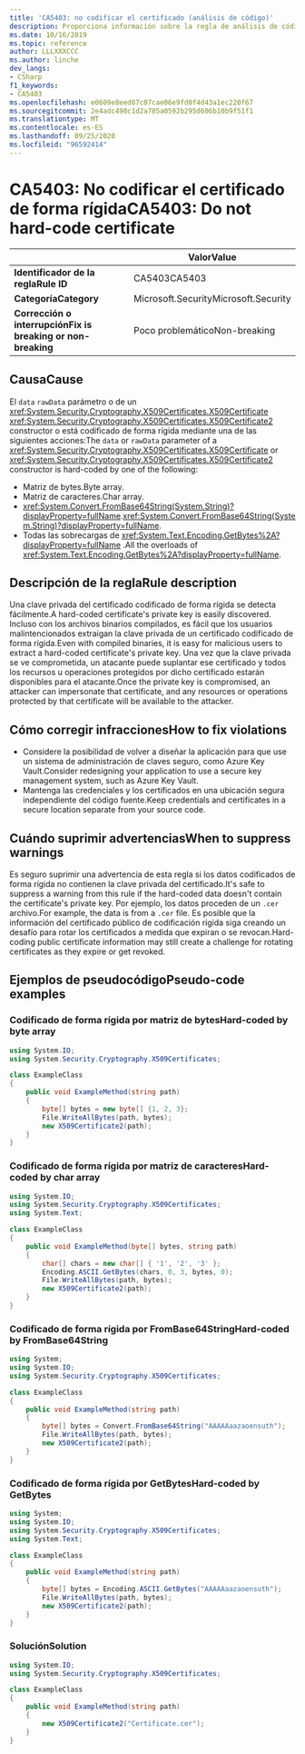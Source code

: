 ```yaml
---
title: 'CA5403: no codificar el certificado (análisis de código)'
description: Proporciona información sobre la regla de análisis de código CA5403, incluidas las causas, cómo corregir las infracciones y cuándo suprimirlas.
ms.date: 10/16/2019
ms.topic: reference
author: LLLXXXCCC
ms.author: linche
dev_langs:
- CSharp
f1_keywords:
- CA5403
ms.openlocfilehash: e0609e8eed87c07cae06e9fd0f4d43a1ec220f67
ms.sourcegitcommit: 2e4adc490c1d2a705a0592b295d606b10b9f51f1
ms.translationtype: MT
ms.contentlocale: es-ES
ms.lasthandoff: 09/25/2020
ms.locfileid: "96592414"
---
```

# <a name="ca5403-do-not-hard-code-certificate"></a><span data-ttu-id="81ce5-103">CA5403: No codificar el certificado de forma rígida</span><span class="sxs-lookup"><span data-stu-id="81ce5-103">CA5403: Do not hard-code certificate</span></span>

| | <span data-ttu-id="81ce5-104">Valor</span><span class="sxs-lookup"><span data-stu-id="81ce5-104">Value</span></span> |
|-|-|
| <span data-ttu-id="81ce5-105">**Identificador de la regla**</span><span class="sxs-lookup"><span data-stu-id="81ce5-105">**Rule ID**</span></span> |<span data-ttu-id="81ce5-106">CA5403</span><span class="sxs-lookup"><span data-stu-id="81ce5-106">CA5403</span></span>|
| <span data-ttu-id="81ce5-107">**Categoría**</span><span class="sxs-lookup"><span data-stu-id="81ce5-107">**Category**</span></span> |<span data-ttu-id="81ce5-108">Microsoft.Security</span><span class="sxs-lookup"><span data-stu-id="81ce5-108">Microsoft.Security</span></span>|
| <span data-ttu-id="81ce5-109">**Corrección o interrupción**</span><span class="sxs-lookup"><span data-stu-id="81ce5-109">**Fix is breaking or non-breaking**</span></span> |<span data-ttu-id="81ce5-110">Poco problemático</span><span class="sxs-lookup"><span data-stu-id="81ce5-110">Non-breaking</span></span>|

## <a name="cause"></a><span data-ttu-id="81ce5-111">Causa</span><span class="sxs-lookup"><span data-stu-id="81ce5-111">Cause</span></span>

<span data-ttu-id="81ce5-112">El `data` `rawData` parámetro o de un <xref:System.Security.Cryptography.X509Certificates.X509Certificate> <xref:System.Security.Cryptography.X509Certificates.X509Certificate2> constructor o está codificado de forma rígida mediante una de las siguientes acciones:</span><span class="sxs-lookup"><span data-stu-id="81ce5-112">The `data` or `rawData` parameter of a <xref:System.Security.Cryptography.X509Certificates.X509Certificate> or <xref:System.Security.Cryptography.X509Certificates.X509Certificate2> constructor is hard-coded by one of the following:</span></span>

- <span data-ttu-id="81ce5-113">Matriz de bytes.</span><span class="sxs-lookup"><span data-stu-id="81ce5-113">Byte array.</span></span>
- <span data-ttu-id="81ce5-114">Matriz de caracteres.</span><span class="sxs-lookup"><span data-stu-id="81ce5-114">Char array.</span></span>
- <span data-ttu-id="81ce5-115"><xref:System.Convert.FromBase64String(System.String)?displayProperty=fullName>.</span><span class="sxs-lookup"><span data-stu-id="81ce5-115"><xref:System.Convert.FromBase64String(System.String)?displayProperty=fullName>.</span></span>
- <span data-ttu-id="81ce5-116">Todas las sobrecargas de <xref:System.Text.Encoding.GetBytes%2A?displayProperty=fullName> .</span><span class="sxs-lookup"><span data-stu-id="81ce5-116">All the overloads of <xref:System.Text.Encoding.GetBytes%2A?displayProperty=fullName>.</span></span>

## <a name="rule-description"></a><span data-ttu-id="81ce5-117">Descripción de la regla</span><span class="sxs-lookup"><span data-stu-id="81ce5-117">Rule description</span></span>

<span data-ttu-id="81ce5-118">Una clave privada del certificado codificado de forma rígida se detecta fácilmente.</span><span class="sxs-lookup"><span data-stu-id="81ce5-118">A hard-coded certificate's private key is easily discovered.</span></span> <span data-ttu-id="81ce5-119">Incluso con los archivos binarios compilados, es fácil que los usuarios malintencionados extraigan la clave privada de un certificado codificado de forma rígida.</span><span class="sxs-lookup"><span data-stu-id="81ce5-119">Even with compiled binaries, it is easy for malicious users to extract a hard-coded certificate's private key.</span></span> <span data-ttu-id="81ce5-120">Una vez que la clave privada se ve comprometida, un atacante puede suplantar ese certificado y todos los recursos u operaciones protegidos por dicho certificado estarán disponibles para el atacante.</span><span class="sxs-lookup"><span data-stu-id="81ce5-120">Once the private key is compromised, an attacker can impersonate that certificate, and any resources or operations protected by that certificate will be available to the attacker.</span></span>

## <a name="how-to-fix-violations"></a><span data-ttu-id="81ce5-121">Cómo corregir infracciones</span><span class="sxs-lookup"><span data-stu-id="81ce5-121">How to fix violations</span></span>

- <span data-ttu-id="81ce5-122">Considere la posibilidad de volver a diseñar la aplicación para que use un sistema de administración de claves seguro, como Azure Key Vault.</span><span class="sxs-lookup"><span data-stu-id="81ce5-122">Consider redesigning your application to use a secure key management system, such as Azure Key Vault.</span></span>
- <span data-ttu-id="81ce5-123">Mantenga las credenciales y los certificados en una ubicación segura independiente del código fuente.</span><span class="sxs-lookup"><span data-stu-id="81ce5-123">Keep credentials and certificates in a secure location separate from your source code.</span></span>

## <a name="when-to-suppress-warnings"></a><span data-ttu-id="81ce5-124">Cuándo suprimir advertencias</span><span class="sxs-lookup"><span data-stu-id="81ce5-124">When to suppress warnings</span></span>

<span data-ttu-id="81ce5-125">Es seguro suprimir una advertencia de esta regla si los datos codificados de forma rígida no contienen la clave privada del certificado.</span><span class="sxs-lookup"><span data-stu-id="81ce5-125">It's safe to suppress a warning from this rule if the hard-coded data doesn't contain the certificate's private key.</span></span> <span data-ttu-id="81ce5-126">Por ejemplo, los datos proceden de un `.cer` archivo.</span><span class="sxs-lookup"><span data-stu-id="81ce5-126">For example, the data is from a `.cer` file.</span></span> <span data-ttu-id="81ce5-127">Es posible que la información del certificado público de codificación rígida siga creando un desafío para rotar los certificados a medida que expiran o se revocan.</span><span class="sxs-lookup"><span data-stu-id="81ce5-127">Hard-coding public certificate information may still create a challenge for rotating certificates as they expire or get revoked.</span></span>

## <a name="pseudo-code-examples"></a><span data-ttu-id="81ce5-128">Ejemplos de pseudocódigo</span><span class="sxs-lookup"><span data-stu-id="81ce5-128">Pseudo-code examples</span></span>

### <a name="hard-coded-by-byte-array"></a><span data-ttu-id="81ce5-129">Codificado de forma rígida por matriz de bytes</span><span class="sxs-lookup"><span data-stu-id="81ce5-129">Hard-coded by byte array</span></span>

```csharp
using System.IO;
using System.Security.Cryptography.X509Certificates;

class ExampleClass
{
    public void ExampleMethod(string path)
    {
        byte[] bytes = new byte[] {1, 2, 3};
        File.WriteAllBytes(path, bytes);
        new X509Certificate2(path);
    }
}
```

### <a name="hard-coded-by-char-array"></a><span data-ttu-id="81ce5-130">Codificado de forma rígida por matriz de caracteres</span><span class="sxs-lookup"><span data-stu-id="81ce5-130">Hard-coded by char array</span></span>

```csharp
using System.IO;
using System.Security.Cryptography.X509Certificates;
using System.Text;

class ExampleClass
{
    public void ExampleMethod(byte[] bytes, string path)
    {
        char[] chars = new char[] { '1', '2', '3' };
        Encoding.ASCII.GetBytes(chars, 0, 3, bytes, 0);
        File.WriteAllBytes(path, bytes);
        new X509Certificate2(path);
    }
}
```

### <a name="hard-coded-by-frombase64string"></a><span data-ttu-id="81ce5-131">Codificado de forma rígida por FromBase64String</span><span class="sxs-lookup"><span data-stu-id="81ce5-131">Hard-coded by FromBase64String</span></span>

```csharp
using System;
using System.IO;
using System.Security.Cryptography.X509Certificates;

class ExampleClass
{
    public void ExampleMethod(string path)
    {
        byte[] bytes = Convert.FromBase64String("AAAAAaazaoensuth");
        File.WriteAllBytes(path, bytes);
        new X509Certificate2(path);
    }
}
```

### <a name="hard-coded-by-getbytes"></a><span data-ttu-id="81ce5-132">Codificado de forma rígida por GetBytes</span><span class="sxs-lookup"><span data-stu-id="81ce5-132">Hard-coded by GetBytes</span></span>

```csharp
using System;
using System.IO;
using System.Security.Cryptography.X509Certificates;
using System.Text;

class ExampleClass
{
    public void ExampleMethod(string path)
    {
        byte[] bytes = Encoding.ASCII.GetBytes("AAAAAaazaoensuth");
        File.WriteAllBytes(path, bytes);
        new X509Certificate2(path);
    }
}
```

### <a name="solution"></a><span data-ttu-id="81ce5-133">Solución</span><span class="sxs-lookup"><span data-stu-id="81ce5-133">Solution</span></span>

```csharp
using System.IO;
using System.Security.Cryptography.X509Certificates;

class ExampleClass
{
    public void ExampleMethod(string path)
    {
        new X509Certificate2("Certificate.cer");
    }
}
```
